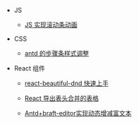 - JS

  - [JS 实现滚动条动画](JS实现滚动条动画.md)

- CSS

  - [antd 的步骤条样式调整](antd的步骤条样式调整.md)

- React 组件

  - [react-beautiful-dnd 快速上手](react-beautiful-dnd快速上手.md)

  - [React 导出表头合并的表格](React导出表头合并的表格.md)

  - [Antd+braft-editor实现动态增减富文本](Antd+braft-editor实现动态增减富文本.md)
